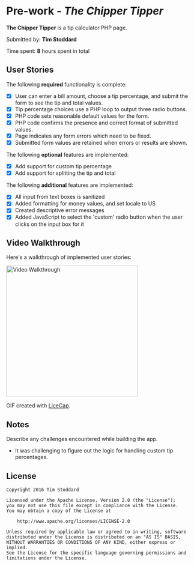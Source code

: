 # Pre-work - *The Chipper Tipper*

**The Chipper Tipper** is a tip calculator PHP page.

Submitted by: **Tim Stoddard**

Time spent: **8** hours spent in total

## User Stories

The following **required** functionality is complete:
* [x] User can enter a bill amount, choose a tip percentage, and submit the form to see the tip and total values.
* [x] Tip percentage choices use a PHP loop to output three radio buttons.
* [x] PHP code sets reasonable default values for the form.
* [x] PHP code confirms the presence and correct format of submitted values.
* [x] Page indicates any form errors which need to be fixed.
* [x] Submitted form values are retained when errors or results are shown.

The following **optional** features are implemented:
* [x] Add support for custom tip percentage
* [x] Add support for splitting the tip and total

The following **additional** features are implemented:
* [x] All input from text boxes is sanitized
* [x] Added formatting for money values, and set locale to US
* [x] Created descriptive error messages
* [x] Added JavaScript to select the 'custom' radio button when the user clicks on the input box for it

## Video Walkthrough

Here's a walkthrough of implemented user stories:

<img
  src='http://i.imgur.com/5GhHquo.gif'
  title='Video Walkthrough'
  width='350'
  alt='Video Walkthrough' />

GIF created with [LiceCap](http://www.cockos.com/licecap/).

## Notes

Describe any challenges encountered while building the app.
  * It was challenging to figure out the logic for handling custom tip percentages.

## License

    Copyright 2016 Tim Stoddard

    Licensed under the Apache License, Version 2.0 (the "License");
    you may not use this file except in compliance with the License.
    You may obtain a copy of the License at

        http://www.apache.org/licenses/LICENSE-2.0

    Unless required by applicable law or agreed to in writing, software
    distributed under the License is distributed on an "AS IS" BASIS,
    WITHOUT WARRANTIES OR CONDITIONS OF ANY KIND, either express or implied.
    See the License for the specific language governing permissions and
    limitations under the License.